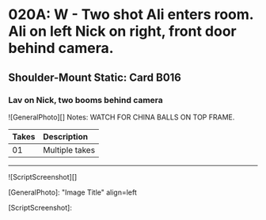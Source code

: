# 020A: W - Two shot Ali enters room. Ali on left Nick on right, front door behind camera.

## Shoulder-Mount Static: Card B016

### Lav on Nick, two booms behind camera

![GeneralPhoto][]
Notes: WATCH FOR CHINA BALLS ON TOP FRAME.

| Takes | Description |
|:---|:----|
| 01 | Multiple takes |

----

![ScriptScreenshot][]


[GeneralPhoto]:  "Image Title" align=left

[ScriptScreenshot]: 